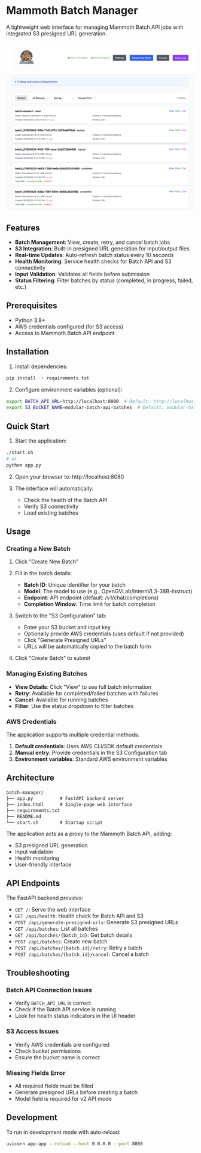 # Mammoth Batch Manager

A lightweight web interface for managing Mammoth Batch API jobs with integrated S3 presigned URL generation.

![Mammoth Batch Manager Preview](static/assets/preview.png)

## Features

- **Batch Management**: View, create, retry, and cancel batch jobs
- **S3 Integration**: Built-in presigned URL generation for input/output files
- **Real-time Updates**: Auto-refresh batch status every 10 seconds
- **Health Monitoring**: Service health checks for Batch API and S3 connectivity
- **Input Validation**: Validates all fields before submission
- **Status Filtering**: Filter batches by status (completed, in progress, failed, etc.)

## Prerequisites

- Python 3.8+
- AWS credentials configured (for S3 access)
- Access to Mammoth Batch API endpoint

## Installation

1. Install dependencies:
```bash
pip install -r requirements.txt
```

2. Configure environment variables (optional):
```bash
export BATCH_API_URL=http://localhost:8000  # Default: http://localhost:8000
export S3_BUCKET_NAME=modular-batch-api-batches  # Default: modular-batch-api-batches
```

## Quick Start

1. Start the application:
```bash
./start.sh
# or
python app.py
```

2. Open your browser to: http://localhost:8080

3. The interface will automatically:
   - Check the health of the Batch API
   - Verify S3 connectivity
   - Load existing batches

## Usage

### Creating a New Batch

1. Click "Create New Batch"
2. Fill in the batch details:
   - **Batch ID**: Unique identifier for your batch
   - **Model**: The model to use (e.g., OpenGVLab/InternVL3-38B-Instruct)
   - **Endpoint**: API endpoint (default: /v1/chat/completions)
   - **Completion Window**: Time limit for batch completion

3. Switch to the "S3 Configuration" tab:
   - Enter your S3 bucket and input key
   - Optionally provide AWS credentials (uses default if not provided)
   - Click "Generate Presigned URLs"
   - URLs will be automatically copied to the batch form

4. Click "Create Batch" to submit

### Managing Existing Batches

- **View Details**: Click "View" to see full batch information
- **Retry**: Available for completed/failed batches with failures
- **Cancel**: Available for running batches
- **Filter**: Use the status dropdown to filter batches

### AWS Credentials

The application supports multiple credential methods:

1. **Default credentials**: Uses AWS CLI/SDK default credentials
2. **Manual entry**: Provide credentials in the S3 Configuration tab
3. **Environment variables**: Standard AWS environment variables

## Architecture

```
batch-manager/
├── app.py          # FastAPI backend server
├── index.html      # Single-page web interface
├── requirements.txt
├── README.md
└── start.sh        # Startup script
```

The application acts as a proxy to the Mammoth Batch API, adding:
- S3 presigned URL generation
- Input validation
- Health monitoring
- User-friendly interface

## API Endpoints

The FastAPI backend provides:

- `GET /`: Serve the web interface
- `GET /api/health`: Health check for Batch API and S3
- `POST /api/generate-presigned-urls`: Generate S3 presigned URLs
- `GET /api/batches`: List all batches
- `GET /api/batches/{batch_id}`: Get batch details
- `POST /api/batches`: Create new batch
- `POST /api/batches/{batch_id}/retry`: Retry a batch
- `POST /api/batches/{batch_id}/cancel`: Cancel a batch

## Troubleshooting

### Batch API Connection Issues
- Verify `BATCH_API_URL` is correct
- Check if the Batch API service is running
- Look for health status indicators in the UI header

### S3 Access Issues
- Verify AWS credentials are configured
- Check bucket permissions
- Ensure the bucket name is correct

### Missing Fields Error
- All required fields must be filled
- Generate presigned URLs before creating a batch
- Model field is required for v2 API mode

## Development

To run in development mode with auto-reload:
```bash
uvicorn app:app --reload --host 0.0.0.0 --port 8080
```